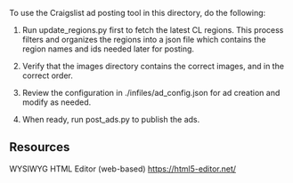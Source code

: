 To use the Craigslist ad posting tool in this directory, do the following:

1. Run update_regions.py first to fetch the latest CL regions.  This process filters and organizes the regions into a json file which contains the region names and ids needed later for posting.

2. Verify that the images directory contains the correct images, and in the correct order.

3. Review the configuration in ./infiles/ad_config.json for ad creation and modify as needed.

4. When ready, run post_ads.py to publish the ads.


## Resources ##
WYSIWYG HTML Editor (web-based)
https://html5-editor.net/

